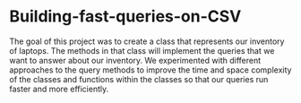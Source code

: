 # Building-fast-queries-on-CSV

The goal of this project was to create a class that represents our inventory of laptops. The methods in that class will implement the queries that we want to answer about our inventory. We experimented with different approaches to the query methods to improve the time and space complexity of the classes and functions within the classes so that our queries run faster and more efficiently. 
